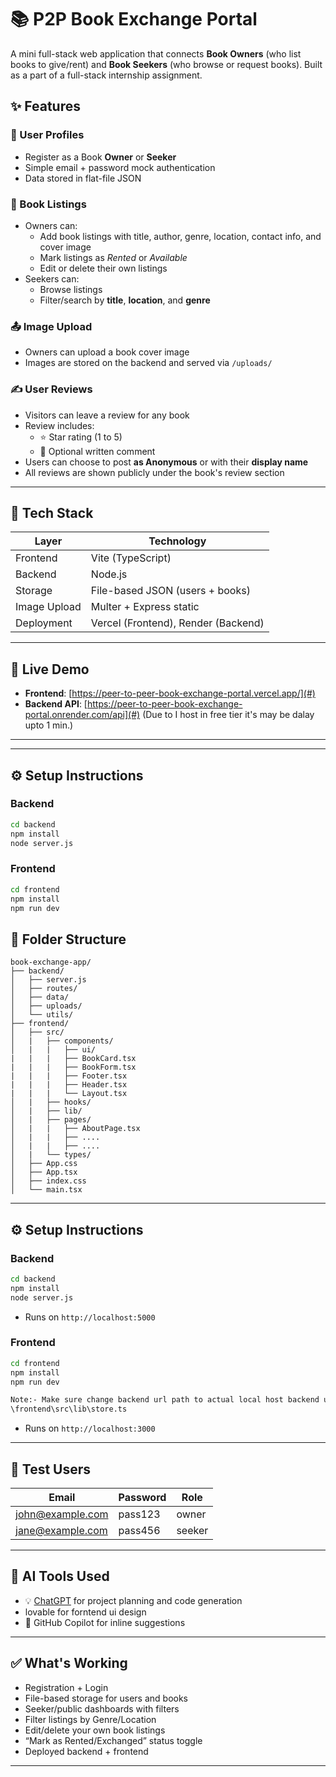 # 📚 P2P Book Exchange Portal

A mini full-stack web application that connects **Book Owners** (who list books to give/rent) and **Book Seekers** (who browse or request books). Built as a part of a full-stack internship assignment.

## ✨ Features

### 👤 User Profiles

- Register as a Book **Owner** or **Seeker**
- Simple email + password mock authentication
- Data stored in flat-file JSON

### 📘 Book Listings

- Owners can:
  - Add book listings with title, author, genre, location, contact info, and cover image
  - Mark listings as _Rented_ or _Available_
  - Edit or delete their own listings
- Seekers can:
  - Browse listings
  - Filter/search by **title**, **location**, and **genre**

### 📤 Image Upload

- Owners can upload a book cover image
- Images are stored on the backend and served via `/uploads/`

### ✍️ User Reviews

- Visitors can leave a review for any book
- Review includes:
  - ⭐ Star rating (1 to 5)
  - 📝 Optional written comment
- Users can choose to post **as Anonymous** or with their **display name**
- All reviews are shown publicly under the book's review section

---

## 🧱 Tech Stack

| Layer        | Technology                          |
| ------------ | ----------------------------------- |
| Frontend     | Vite (TypeScript)                   |
| Backend      | Node.js                             |
| Storage      | File-based JSON (users + books)     |
| Image Upload | Multer + Express static             |
| Deployment   | Vercel (Frontend), Render (Backend) |

---

## 🚀 Live Demo

- **Frontend**: [https://peer-to-peer-book-exchange-portal.vercel.app/](#)
- **Backend API**: [https://peer-to-peer-book-exchange-portal.onrender.com/api](#) (Due to I host in free tier it's may be dalay upto 1 min.)

---

---

## ⚙️ Setup Instructions

### Backend

```bash
cd backend
npm install
node server.js
```

### Frontend

```bash
cd frontend
npm install
npm run dev
```

## 📁 Folder Structure

```
book-exchange-app/
├── backend/
│   ├── server.js
│   ├── routes/
│   ├── data/
│   ├── uploads/
│   └── utils/
├── frontend/
│   ├── src/
│   |   ├── components/
│   |   |   ├── ui/
|   |   |   ├── BookCard.tsx
|   |   |   ├── BookForm.tsx
|   |   |   ├── Footer.tsx
|   |   |   ├── Header.tsx
|   |   |   └── Layout.tsx
│   |   ├── hooks/
│   |   ├── lib/
│   |   ├── pages/
│   |   |   ├── AboutPage.tsx
│   |   |   ├── ....
│   |   |   ├── ....
│   |   └── types/
│   ├── App.css
│   ├── App.tsx
│   ├── index.css
│   └── main.tsx
```

---

## ⚙️ Setup Instructions

### Backend

```bash
cd backend
npm install
node server.js
```

- Runs on `http://localhost:5000`

### Frontend

```bash
cd frontend
npm install
npm run dev

Note:- Make sure change backend url path to actual local host backend url. you found variable named "BACKEND_URL" in below file where you need to modify.
\frontend\src\lib\store.ts
```

- Runs on `http://localhost:3000`

---

## 🧪 Test Users

| Email            | Password | Role   |
| ---------------- | -------- | ------ |
| john@example.com | pass123  | owner  |
| jane@example.com | pass456  | seeker |

---

## 🧠 AI Tools Used

- 💡 [ChatGPT](https://chat.openai.com) for project planning and code generation
- lovable for forntend ui design
- 🤖 GitHub Copilot for inline suggestions

---

## ✅ What's Working

- Registration + Login
- File-based storage for users and books
- Seeker/public dashboards with filters
- Filter listings by Genre/Location
- Edit/delete your own book listings
- “Mark as Rented/Exchanged” status toggle
- Deployed backend + frontend

---
